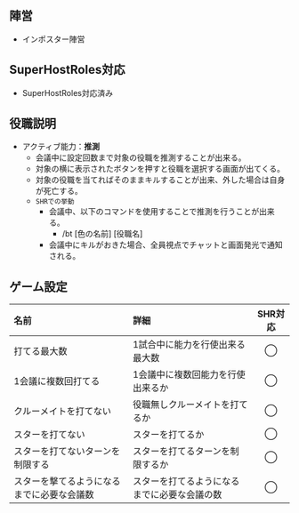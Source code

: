 ## 陣営
- インポスター陣営

## SuperHostRoles対応
- SuperHostRoles対応済み

## 役職説明
- アクティブ能力：**推測**
  - 会議中に設定回数まで対象の役職を推測することが出来る。
  - 対象の横に表示されたボタンを押すと役職を選択する画面が出てくる。
  - 対象の役職を当てればそのままキルすることが出来、外した場合は自身が死亡する。
  - `SHRでの挙動`
    - 会議中、以下のコマンドを使用することで推測を行うことが出来る。
      - /bt [色の名前] [役職名]
    - 会議中にキルがおきた場合、全員視点でチャットと画面発光で通知される。

## ゲーム設定
| 名前 | 詳細 | SHR対応 |
| :-- | :-- | :--: |
| 打てる最大数 | 1試合中に能力を行使出来る最大数 | ◯ |
| 1会議に複数回打てる | 1会議中に複数回能力を行使出来るか | ◯ |
| クルーメイトを打てない | 役職無しクルーメイトを打てるか | ◯ |
| スターを打てない | スターを打てるか | ◯ |
| スターを打てないターンを制限する | スターを打てるターンを制限するか | ◯ |
| スターを撃てるようになるまでに必要な会議数 | スターを打てるようになるまでに必要な会議の数 | ◯ |